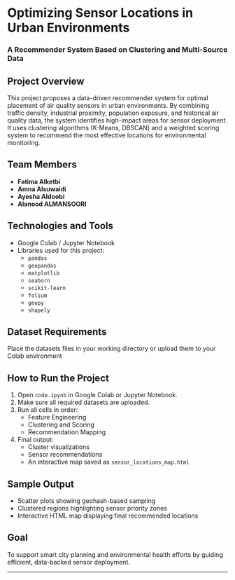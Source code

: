 # Optimizing Sensor Locations in Urban Environments  
### A Recommender System Based on Clustering and Multi-Source Data

##  Project Overview  
This project proposes a data-driven recommender system for optimal placement of air quality sensors in urban environments. By combining traffic density, industrial proximity, population exposure, and historical air quality data, the system identifies high-impact areas for sensor deployment. It uses clustering algorithms (K-Means, DBSCAN) and a weighted scoring system to recommend the most effective locations for environmental monitoring.

##  Team Members
- **Fatima Alketbi**  
- **Amna Alsuwaidi**
- **Ayesha Aldoobi**
- **Alanood ALMANSOORI**
  

##  Technologies and Tools   
- Google Colab / Jupyter Notebook  
- Libraries used for this project:  
  - `pandas`  
  - `geopandas`  
  - `matplotlib`  
  - `seaborn`  
  - `scikit-learn`  
  - `folium`  
  - `geopy`  
  - `shapely`

##  Dataset Requirements  
Place the datasets files in your working directory or upload them to your Colab environment  
##  How to Run the Project  
1. Open `code.ipynb` in Google Colab or Jupyter Notebook.  
2. Make sure all required datasets are uploaded.  
3. Run all cells in order:
   - Feature Engineering  
   - Clustering and Scoring  
   - Recommendation Mapping  
4. Final output:
   - Cluster visualizations  
   - Sensor recommendations  
   - An interactive map saved as `sensor_locations_map.html`

##  Sample Output
- Scatter plots showing geohash-based sampling  
- Clustered regions highlighting sensor priority zones  
- Interactive HTML map displaying final recommended locations

##  Goal  
To support smart city planning and environmental health efforts by guiding efficient, data-backed sensor deployment.

---

